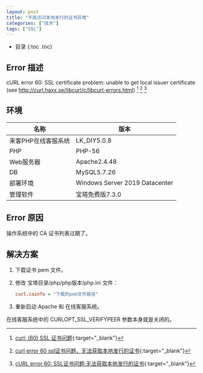 ```yaml
---
layout: post
title: "不能访问本地发行的证书异常"
categories: ["技术"]
tags: ["SSL"]
---
```


* 目录
{:toc .toc}
## Error 描述

cURL error 60: SSL certificate problem: unable to get local issuer certificate (see http://curl.haxx.se/libcurl/c/libcurl-errors.html) [^1] [^2] [^3]



## 环境

| 名称                | 版本                           |
| ------------------- | ------------------------------ |
| 来客PHP在线客服系统 | LK_DIY5.0.8                    |
| PHP                 | PHP-56                         |
| Web服务器           | Apache2.4.48                   |
| DB                  | MySQL5.7.26                    |
| 部署环境            | Windows Server 2019 Datacenter |
| 管理软件            | 宝塔免费版7.3.0                |



## Error 原因

操作系统中的 CA 证书列表过期了。



## 解决方案

1. 下载证书 pem 文件。

2. 修改 宝塔目录/php/php版本/php.ini 文件：

   ```ini
   curl.cainfo = "下载的pem文件路径"
   ```

3. 重新启动 Apache 和 在线客服系统。



在线客服系统中的 CURLOPT_SSL_VERIFYPEER 参数本身就是关闭的。




[^1]: [curl: (60) SSL 证书问题](https://www.ibm.com/mysupport/s/question/0D50z00005q4FheCAE/curl-60-ssl-certificate-problem-unable-to-get-local-issuer-certificate?language=en_US){:target="_blank"}

[^2]: [curl error 60 ssl证书问题，无法获取本地发行的证书](https://laracasts.com/discuss/channels/general-discussion/curl-error-60-ssl-certificate-problem-unable-to-get-local-issuer-certificate?page=2){:target="_blank"}

[^3]: [cURL error 60: SSL证书问题:无法获取本地发行的证书](https://learnku.com/laravel/t/14111/curl-error-60-ssl-certificate-problem-unable-to-get-local-issuer-certificate-see-httpcurlhaxxselibcurlclibcurl-errorshtml){:target="_blank"}